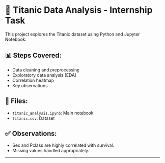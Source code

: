 # 🚢 Titanic Data Analysis - Internship Task

This project explores the Titanic dataset using Python and Jupyter Notebook.

## 📊 Steps Covered:
- Data cleaning and preprocessing
- Exploratory data analysis (EDA)
- Correlation heatmap
- Key observations

## 📁 Files:
- `titanic_analysis.ipynb`: Main notebook
- `titanic.csv`: Dataset

## ✅ Observations:
- Sex and Pclass are highly correlated with survival.
- Missing values handled appropriately.

---
